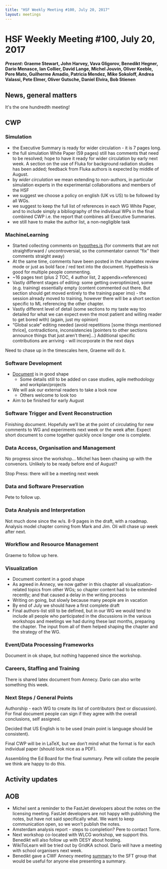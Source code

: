 ```yaml
---
title: "HSF Weekly Meeting #100, July 20, 2017"
layout: meetings
---
```


# HSF Weekly Meeting #100, July 20, 2017

#### *Present*: Graeme Stewart, John Harvey, Vava Gligorov, Benedikt Hegner, Dario Menasce, Ian Collier, David Lange, Michel Jouvin, Oliver Keeble, Pere Mato, Guilherme Amadio, Patricia Mendez, Mike Sokoloff, Andrea Valassi, Pete Elmer, Oliver Gutsche, Daniel Elvira, Bob Stienen

## News, general matters

It's the one hundredth meeting!

## CWP

### Simulation

* the Executive Summary is ready for wider circulation - it is 7 pages long. 
* the full simulation White Paper (59 pages) still has comments that need to be resolved; 
hope to have it ready for wider circulation by early next week. A section on the use of 
Fluka for background radiation studies has been added; feedback from Fluka authors is 
expected by middle of August. 
* by *wider circulation* we mean extending to non-authors, in 
particular simulation experts in the experimental collaborations and members of the HSF
* we suggest we choose a policy on english (UK vs US) to be followed by all WGs.
* we suggest to keep the full list of references in each WG White Paper, and to 
include simply a bibliography of the individual WPs in the final combined CWP 
i.e. the report that combines all Executive Summaries.
* we still have to make the author list, a non-negligible task

### MachineLearning

* Started collecting comments on [hypothes.is](https://hypothes.is/groups/j9RW8j3i/hep-software-foundation) (for comments that are not straightforward / uncontroversial, so the commentator cannot “fix” their comments straight away) 
* At the same time, comments have been posted in the sharelatex review mode or just as bold face / red text into the document. Hypethesis is good for multiple people commenting.
* ~16 pages text (plus 2 TOC, 4 author list, 2 appendix+references)
* Vastly different stages of editing: some getting overoptimized, some (e.g. training) essentially empty (content commented out there. But section should get moved entirely to the training paper imo) - the session already moved to training, however there will be a short section specific to ML referencing the other chapter.
* Vastly different level of detail (some sections to my taste way too detailed for what we can expect even the most patient and willing reader to get bored with) (again, just my opinion)
* “Global scale” editing needed (avoid repetitions [some things mentioned thrice], contradictions, inconsistencies [pointers to other sections announce things that just aren’t there]…)
Additional specific contributions are arriving - will incorporate in the next days

Need to chase up in the timescales here, Graeme will do it.

### Software Development
* [Document](https://paper.dropbox.com/doc/CWP-WG-Software-development-Deployment-and-ValidationVerification-3fHuGjHGETMIHv4pKQrPR) is in good shape
  * Some details still to be added on case studies, agile methodology and workplan/projects
* We will ask our external readers to take a look now
  * Others welcome to look too
* Aim to be finished for early August

### Software Trigger and Event Reconstruction

Finishing document. Hopefully we’ll be at the point of circulating for new comments to WG and experiments next week or the week after.  Expect short document to come together quickly once longer one is complete.

### Data Access, Organisation and Management

No progress since the workshop… Michel has been chasing up with the convenors. Unlikely to be ready before end of August?

Stop Press: there will be a meeting next week

### Data and Software Preservation
Pete to follow up.


### Data Analysis and Interpretation
Not much done since the w/s. 8-9 pages in the draft, with a roadmap. Analysis model chapter coming from Mark and Jim. Oli will chase up week after next.


### Workflow and Resource Management
Graeme to follow up here.

### Visualization

* Document content in a good shape
* As agreed in Annecy, we now gather in this chapter all visualization-related topics from other WGs; so chapter content had to be extended recently; and that caused a delay in the writing process
* Writing on going, but slowly because many people are in vacation
* By end of July we should have a first complete draft
* Final authors-list still to be defined, but in our WG we would tend to include all people who participated in the discussions in the various workshops and meetings we had during these last months, preparing the chapter. The input from all of them helped shaping the chapter and the strategy of the WG.

### Event/Data Processing Frameworks
Document in ok shape, but nothing happened since the workshop.

### Careers, Staffing and Training
There is shared latex document from Annecy. Dario can also write something this week.

### Next Steps / General Points
Authorship - each WG to create its list of contributors (text or discussion). For final document people can sign if they agree with the overall conclusions, self assigned.

Decided that US English is to be used (main point is language should be consistent). 

Final CWP will be in LaTeX, but we don’t mind what the format is for each individual paper (should look nice as a PDF).

Assembling the Ed Board for the final summary. Pete will collate the people we think are happy to do this.


## Activity updates


## AOB

* Michel sent a reminder to the FastJet developers about the notes on the licensing meeting. FastJet developers are not happy with publishing the notes, but have not said specifically what. We want to keep communication open, so we won’t publish the notes.
* Amsterdam analysis report - steps to completion? Pere to contact Torre.
* Next workshop co-located with WLCG workshop, we support this. Benedikt will also follow up with DESY about hosting.
* WikiToLearn will be tried out by GridKA school. Dario will have a meeting with school organisers next week.
* Benedikt gave a CWF Annecy meeting [summary](https://indico.cern.ch/event/651834/) to the SFT group that would be useful for anyone else presenting a summary.


